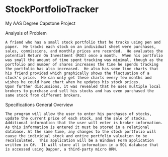 # StockPortfolioTracker
My AAS Degree Capstone Project


Analysis of Problem

 	A friend who has a small stock portfolio that he tracks using pen and paper.  He tracks each stock on an individual sheet were purchases, sales, commissions, and monthly prices are recorded.  He evaluates the potential Return On Investment (ROI) once a month.  When his portfolio was small the amount of time spent tracking was minimal, though as the portfolio and number of shares increases the time he spends tracking the portfolio has also increased.  He also has some line charts that his friend provided which graphically shows the fluctuation of a stock’s price.  He can only get these charts every few months and wishes he could have chart when he updates his stock prices.
	Upon further discussions, it was revealed that he uses multiple local brokers to purchase and sell his stocks and has even purchased the same stock from different brokers.  


Specifications
General Overview

	The program will allow the user to enter his purchases of stocks, update the current price of each stock, and the sale of stocks.  Additional information that the user will enter is broker information. As this information is entered it must be stored in a relational database. At the same time, any changes to the stock portfolio will cause the individual stock and entire portfolio valuation to be recalculated.  This application will be a Windows Form application written in C#.  It will store all information in a SQL database that is accessed using Dapper, a third-party micro ORM. 
